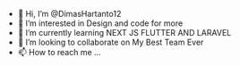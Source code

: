 - 👋 Hi, I’m @DimasHartanto12
- 👀 I’m interested in Design and code for more
- 🌱 I’m currently learning NEXT JS FLUTTER AND LARAVEL
- 💞️ I’m looking to collaborate on My Best Team Ever
- 📫 How to reach me ...

<!---
DimasHartanto12/DimasHartanto12 is a ✨ special ✨ repository because its `README.md` (this file) appears on your GitHub profile.
You can click the Preview link to take a look at your changes.
--->
